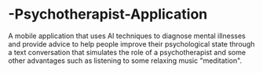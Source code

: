 # -Psychotherapist-Application
 A mobile application that uses AI techniques to diagnose mental illnesses and provide advice to help people improve their psychological state through a text conversation that simulates the role of a psychotherapist and some other  advantages such as listening to some relaxing music "meditation".
